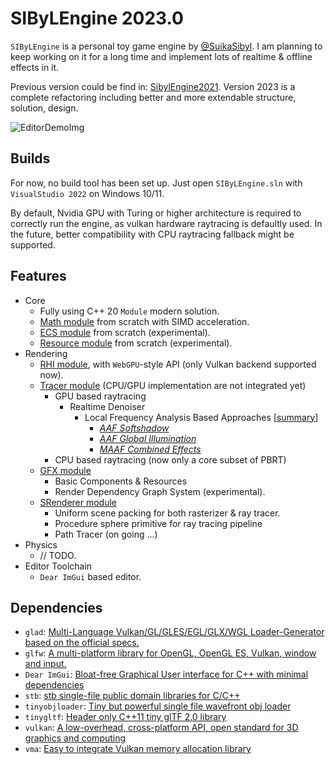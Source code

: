 # SIByLEngine 2023.0

`SIByLEngine` is a personal toy game engine by [@SuikaSibyl](https://github.com/SuikaSibyl). I am planning to keep working on it for a long time and implement lots of realtime & offline effects in it.

Previous version could be find in: [SibylEngine2021](https://github.com/SuikaSibyl/SibylEngine2021). Version 2023 is a complete refactoring including better and more extendable structure, solution, design.

![EditorDemoImg](https://imagehost-suikasibyl-us.oss-us-west-1.aliyuncs.com/SE2023_0_demo_ui.png)

## Builds

For now, no build tool has been set up. Just open `SIByLEngine.sln` with `VisualStudio 2022` on Windows 10/11.

By default, Nvidia GPU with Turing or higher architecture is required to correctly run the engine, as vulkan hardware raytracing is defaultly used. In the future, better compatibility with CPU raytracing fallback might be supported.

## Features
- Core
  - Fully using C++ 20 `Module` modern solution.
  - [Math module](./docs/SIByLDocument_002_Math.md) from scratch with SIMD acceleration.
  - [ECS module](./docs/SIByLDocument_003_ECS.md) from scratch (experimental).
  - [Resource module](./docs/SIByLDocument_004_Resource.md) from scratch (experimental).
- Rendering
  - [RHI module](./docs/SIByLDocument_004_RHI.md), with `WebGPU`-style API (only Vulkan backend supported now).
  - [Tracer module](./docs/SIByLDocument_005_Tracer.md) (CPU/GPU implementation are not integrated yet)
    - GPU based raytracing
      - Realtime Denoiser
        - Local Frequency Analysis Based Approaches [[summary](https://suikasibyl.github.io/CSE274-RealtimeDenoiser-WebPage/)]
          - [*AAF Softshadow*](http://graphics.berkeley.edu/papers/UdayMehta-AAF-2012-12/)
          - [*AAF Global Illumination*](https://cseweb.ucsd.edu/~ravir/filtering_GI_final.pdf)
          - [*MAAF Combined Effects*](https://cseweb.ucsd.edu/~ravir/paper_maaf.pdf)
    - CPU based raytracing (now only a core subset of PBRT)
  - [GFX module](./docs/SIByLDocument_006_GFX.md)
    - Basic Components & Resources
    - Render Dependency Graph System (experimental).
  - [SRenderer module](./docs/SIByLDocument_008_SRenderer.md)
    - Uniform scene packing for both rasterizer & ray tracer.
    - Procedure sphere primitive for ray tracing pipeline
    - Path Tracer (on going ...)
- Physics
  - // TODO.
- Editor Toolchain
  - `Dear ImGui` based editor.

## Dependencies
- `glad`: [Multi-Language Vulkan/GL/GLES/EGL/GLX/WGL Loader-Generator based on the official specs.](https://github.com/Dav1dde/glad)
- `glfw`: [A multi-platform library for OpenGL, OpenGL ES, Vulkan, window and input.](https://github.com/glfw/glfw)
- `Dear ImGui`: [Bloat-free Graphical User interface for C++ with minimal dependencies](https://github.com/ocornut/imgui)
- `stb`: [stb single-file public domain libraries for C/C++](https://github.com/nothings/stb)
- `tinyobjloader`: [Tiny but powerful single file wavefront obj loader](https://github.com/tinyobjloader/tinyobjloader)
- `tinygltf`: [Header only C++11 tiny glTF 2.0 library](https://github.com/syoyo/tinygltf)
- `vulkan`: [A low-overhead, cross-platform API, open standard for 3D graphics and computing](https://www.vulkan.org/)
- `vma`: [Easy to integrate Vulkan memory allocation library](https://github.com/GPUOpen-LibrariesAndSDKs/VulkanMemoryAllocator)
